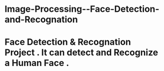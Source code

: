 # Image-Processing--Face-Detection-and-Recognation
# Face Detection & Recognation  Project . It can detect and Recognize a Human Face .
